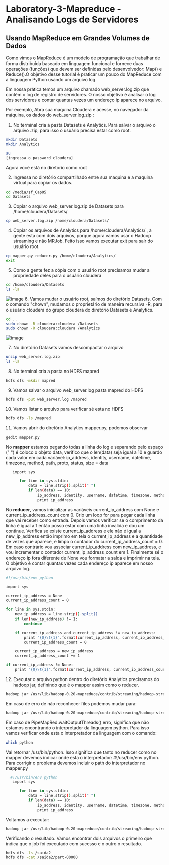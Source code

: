 # Laboratory-3-Mapreduce - Analisando Logs de Servidores
## Usando MapReduce em Grandes Volumes de Dados
Como vimos o MapReduce é um modelo de programação que trabalhar de forma distribuída baseado em linguagem funcional e fornece duas operações (funções) que devem ser definidas pelo desenvolvedor: Map() e Reduce().O objetivo desse tutorial é praticar um pouco do MapReduce com a linguagem Python usando um arquivo log.

Em nossa prática temos um arquivo chamado web_server.log.zip que contém o log de registro de servidores. O nosso objetivo é analisar o log dos servidores e contar quantas vezes um endereço ip aparece no arquivo. 

Por exemplo,
Abra sua máquina Cloudera e acesse, no navegador da máquina, os dados do web_server.log.zip :

1.  No terminal cria a pasta Datasets e Analytics. Para salvar o arquivo o arquivo .zip, para isso o usuário precisa estar como root.
```sh
mkdir Datasets
mkdir Analytics

su
[ingressa o password cloudera]

```
Agora você está no diretório como root

2.  Ingressa no diretório compartilhado entre sua maquina e a maquina virtual para copiar os dados.
```sh
cd /media/sf_Cap05
cd Datasets
```

3. Copiar o arquivo web_server.log.zip de Datasets para /home/cloudera/Datasets/
```sh
cp web_server.log.zip /home/cloudera/Datasets/
```

4. Copiar os arquivos de Analytics para /home/cloudera/Analytics/ , a gente esta com dois arquivos, porque agora vamos usar o Hadoop streaming e não MRJob. Feito isso vamos executar exit para sair do usuário root. 
```sh
cp mapper.py reducer.py /home/cloudera/Analytics/
exit
```
5.  Como a gente fez a cópia com o usuário root precisamos mudar a propriedade deles para o usuário cloudera
```sh
cd /home/cloudera/Datasets
ls -la
```
![image](https://user-images.githubusercontent.com/87387315/139140298-0813543b-13b4-473d-b7d9-673472f126d2.png)
6.  Vamos mudar o usuário root, saímos do diretório Datasets. Com o comando "chown", mudamos o proprietário de maneira recursiva -R, para o usuário cloudera do grupo cloudera do diretório Datasets e Analytics.
```sh
cd ..
sudo chown -R cloudera:cloudera /Datasets
sudo chown -R cloudera:cloudera /Analytics
```
![image](https://user-images.githubusercontent.com/87387315/139141159-0be55ffe-c868-4100-bd9d-cdec77400709.png)

7.  No diretório Datasets vamos descompactar o arquivo
```sh
unzip web_server.log.zip
ls -la
```

8.  No terminal cria a pasta no HDFS mapred 
```sh
hdfs dfs -mkdir mapred
```

9. Vamos salvar o arquivo web_server.log pasta mapred do HDFS
```sh
hdfs dfs -put web_server.log /mapred
```
10. Vamos listar o arquivo para verificar sé esta no HDFS
```sh
hdfs dfs -ls /mapred
```

11. Vamos abrir do diretório Analytics mapper.py, podemos observar 
```sh
gedit mapper.py
```

No **mapper** estamos pegando todas a linha do log e separando pelo espaço (" ") é coloco o objeto data, verifico que o len(data) seja igual a 10 e guardo cada valor em cada variável: ip_address, identity, username, datetime, timezone, method, path, proto, status, size = data

```sh
   import sys

      for line in sys.stdin:
          data = line.strip().split(" ")
          if len(data) == 10:
              ip_address, identity, username, datetime, timezone, method, path, proto, status, size = data
              print ip_address

```

No **reducer**, vamos inicializar as variáveis current_ip_address com None e current_ip_address_count com 0. Crio um loop for para pegar cada linha que vai receber como entrada. Depois vamos verificar se o comprimento da linha é igual a 1 então posso estar com uma linha invalida e dou um continue. Verifica se existe current_ip_address e ele não é igual a new_ip_address então imprimo em tela o current_ip_address e a quantidade de vezes que aparece, e limpo o contador do current_ip_address_count = 0. Em caso contrário vou associar current_ip_address com new_ip_address, e vou incrementar o contador current_ip_address_count em 1. Finalmente sé o endereço ip fora diferente de None vou formatar a saída e imprimir na tela. O objetivo é contar quantas vezes cada endereço ip aparece em nosso arquivo log.

```sh
#!/usr/bin/env python

import sys

current_ip_address = None
current_ip_address_count = 0

for line in sys.stdin:
    new_ip_address = line.strip().split()
    if len(new_ip_address) != 1:
        continue

    if current_ip_address and current_ip_address != new_ip_address:
        print "{0}\t{1}".format(current_ip_address, current_ip_address_count)
        current_ip_address_count = 0

    current_ip_address = new_ip_address
    current_ip_address_count += 1

if current_ip_address != None:
    print "{0}\t{1}".format(current_ip_address, current_ip_address_count)
 ```     
  
12. Executar o arquivo python dentro do diretório Analytics precisamos do hadoop jar, definindo que é o mapper assim como o reducer.
```sh
hadoop jar /usr/lib/hadoop-0.20-mapreduce/contrib/streaming/hadoop-streaming-2.6.0-mr1-cdh5.13.0.jar -mapper mapper.py -reducer reducer.py -files mapper.py, reducer.py -input /mapred/web_server.log -output /saida
```
Em caso de erro de não reconhecer files podemos mudar para:
```sh
hadoop jar /usr/lib/hadoop-0.20-mapreduce/contrib/streaming/hadoop-streaming-2.6.0-mr1-cdh5.13.0.jar -mapper mapper.py -reducer reducer.py -file mapper.py -file reducer.py -input /mapred/web_server.log -output /saida
```
Em caso de PipeMapRed.waitOutputThreads() erro, significa que não estamos encontrando o interpretador da linguagem python. Para isso vamos verificar onde esta o interpretador da linguagem com o comando:
```sh
which python
```
Vai retornar /usr/bin/python. Isso significa que tanto no reducer como no mapper devemos indicar onde esta o interpretador: #!/usr/bin/env python. Para corrigir o problema devemos incluir o path do interpretador no mapper.py

```sh
  #!/usr/bin/env python
   import sys

      for line in sys.stdin:
          data = line.strip().split(" ")
          if len(data) == 10:
              ip_address, identity, username, datetime, timezone, method, path, proto, status, size = data
              print ip_address

```
Voltamos a executar:
```sh
hadoop jar /usr/lib/hadoop-0.20-mapreduce/contrib/streaming/hadoop-streaming-2.6.0-mr1-cdh5.13.0.jar -mapper mapper.py -reducer reducer.py -file mapper.py -file reducer.py -input /mapred/web_server.log -output /saida2
```
Verificando o resultado. Vamos encontrar dois arquivos o primeiro que indica que o job foi executado com sucesso e o outro o resultado.
```sh
hdfs dfs -ls /saida2
hdfs dfs -cat /saida2/part-00000
```
